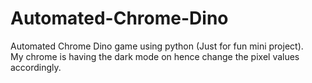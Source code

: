 # Automated-Chrome-Dino
Automated Chrome Dino game using python (Just for fun mini project).<br/>
My chrome is having the dark mode on hence change the pixel values accordingly.
